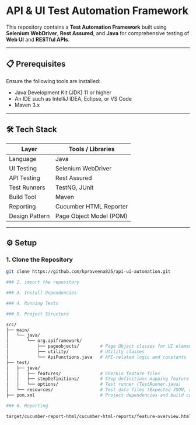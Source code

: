 
# API & UI Test Automation Framework

This repository contains a **Test Automation Framework** built using **Selenium WebDriver**, **Rest Assured**, and **Java** for comprehensive testing of **Web UI** and **RESTful APIs**.

---

## 📋 Prerequisites

Ensure the following tools are installed:

- Java Development Kit (JDK) 11 or higher
- An IDE such as IntelliJ IDEA, Eclipse, or VS Code
- Maven 3.x

---

## 🛠️ Tech Stack

| Layer           | Tools / Libraries          |
|-----------------|----------------------------|
| Language        | Java                       |
| UI Testing      | Selenium WebDriver         |
| API Testing     | Rest Assured               |
| Test Runners    | TestNG, JUnit              |
| Build Tool      | Maven                      |
| Reporting       | Cucumber HTML Reporter     |
| Design Pattern  | Page Object Model (POM)    |

---

## ⚙️ Setup

### 1. Clone the Repository

```bash
git clone https://github.com/kpraveena825/api-ui-automation.git

### 2. import the repository

### 3. Install Dependencies

### 4. Running Tests

### 5. Project Structure

src/
├── main/
│   └── java/
│       └── org.apiframework/
│           ├── pageobjects/        # Page Object classes for UI elements
│           ├── utility/            # Utility classes
│           └── ApiFunctions.java   # API-related logic and constants
├── test/
│   ├── java/
│   │   ├── features/               # Gherkin feature files
│   │   ├── stepDefinitions/        # Step definitions mapping feature steps to code
│   │   └── options/                # Test runner (TestRunner.java)
│   └── resources/                  # Test data files (Expected JSON, actual response data)
├── pom.xml                         # Project dependencies and build configuration

### 6. Reporting

target/cucumber-report-html/cucumber-html-reports/feature-overview.html
